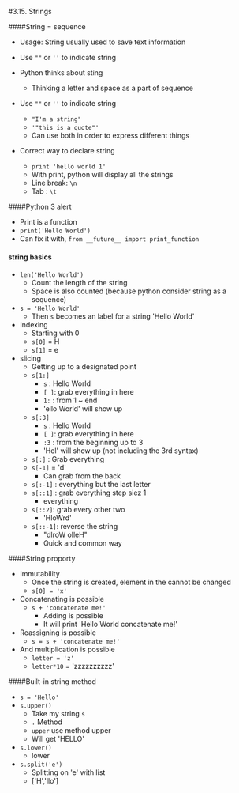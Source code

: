 #3.15. Strings

####String = sequence

- Usage: String usually used to save text information 
- Use `""` or `''` to indicate string


- Python thinks about sting
  - Thinking a letter and space as a part of sequence 
- Use `""` or `''` to indicate string
  - `"I'm a string"`
  - `'"this is a quote"'`
  - Can use both in order to express different things
- Correct way to declare string
  - `print 'hello world 1'`
  - With print, python will display all the strings
  - Line break:  `\n`
  - Tab : `\t`

####Python 3 alert

- Print is a function 
- `print('Hello World')`
- Can fix it with, `from __future__ import print_function`

#### string basics

- `len('Hello World')`
  - Count the length of the string 
  - Space is also counted (because python consider string as a sequence)
- `s = 'Hello World'`
  - Then `s` becomes an label for a string 'Hello World'
- Indexing 
  - Starting with 0 
  - `s[0]` = H
  - `s[1]` = e
- slicing
  - Getting up to a designated point
  - `s[1:]` 
    - `s` : Hello World
    - `[ ]`: grab everything in here
    - `1:` : from 1 ~ end
    - 'ello World' will show up
  - `s[:3]`
    - `s` : Hello World
    - `[ ]`: grab everything in here
    - `:3` : from the beginning up to 3
    - 'Hel' will show up (not including the 3rd syntax)
  - `s[:]` : Grab everything
  - `s[-1]` = 'd'
    - Can grab from the back 
  - `s[:-1]` : everything but the last letter
  - `s[::1]` : grab everything step siez 1
    - everything
  - `s[::2]`: grab every other two 
    - 'HloWrd'
  - `s[::-1]`: reverse the string
    - "dlroW olleH"
    - Quick and common way 

####String proporty

- Immutability 
  - Once the string is created, element in the  cannot be changed 
  - `s[0] = 'x'`
- Concatenating is possible
  - `s + 'concatenate me!'`
    - Adding is possible
    - It will print 'Hello World concatenate me!'
- Reassigning is possible 
  - `s = s + 'concatenate me!'`
- And multiplication is possible
  - `letter = 'z'`
  - `letter*10` = 'zzzzzzzzzz'

####Built-in string method

- `s = 'Hello'`
- `s.upper()`
  - Take my string `s` 
  - `.` Method 
  - `upper` use method upper
  - Will get 'HELLO' 
- `s.lower()`
  - lower
- `s.split('e')`
  - Splitting on 'e' with list
  - ['H','llo']



